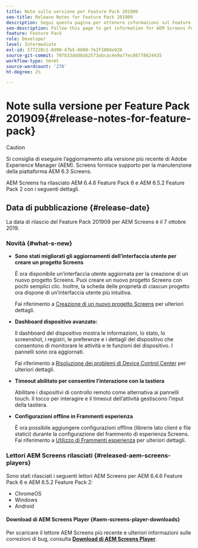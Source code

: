 ```yaml
---
title: Note sulla versione per Feature Pack 201909
seo-title: Release Notes for Feature Pack 201909
description: Segui questa pagina per ottenere informazioni sul Feature Pack di AEM Screens 201909 rilasciato il 31 luglio 2019.
seo-description: Follow this page to get information for AEM Screens Feature Pack 201909 released on October 07, 2019.
feature: Feature Pack
role: Developer
level: Intermediate
exl-id: 577228c1-8d90-47b5-8600-7e2f1004e928
source-git-commit: 707833ddd8ab2573abcac4e9a77ec88778624435
workflow-type: tm+mt
source-wordcount: '276'
ht-degree: 2%

---
```


# Note sulla versione per Feature Pack 201909{#release-notes-for-feature-pack}

>[!CAUTION]
>
>Si consiglia di eseguire l’aggiornamento alla versione più recente di Adobe Experience Manager (AEM). Screens fornisce supporto per la manutenzione della piattaforma AEM 6.3 Screens.

AEM Screens ha rilasciato AEM 6.4.6 Feature Pack 6 e AEM 6.5.2 Feature Pack 2 con i seguenti dettagli.

## Data di pubblicazione {#release-date}

La data di rilascio del Feature Pack 201909 per AEM Screens è il 7 ottobre 2019.

### Novità {#what-s-new}

* **Sono stati migliorati gli aggiornamenti dell’interfaccia utente per creare un progetto Screens**

   È ora disponibile un’interfaccia utente aggiornata per la creazione di un nuovo progetto Screens. Puoi creare un nuovo progetto Screens con pochi semplici clic. Inoltre, la scheda delle proprietà di ciascun progetto ora dispone di un’interfaccia utente più intuitiva.

   Fai riferimento a [Creazione di un nuovo progetto Screens](creating-a-screens-project.md) per ulteriori dettagli.

* **Dashboard dispositivo avanzato:**

   Il dashboard del dispositivo mostra le informazioni, lo stato, lo screenshot, i registri, le preferenze e i dettagli del dispositivo che consentono di monitorare le attività e le funzioni del dispositivo. I pannelli sono ora aggiornati.

   Fai riferimento a [Risoluzione dei problemi di Device Control Center](monitoring-screens.md) per ulteriori dettagli.

* **Timeout abilitato per consentire l’interazione con la tastiera**

   Abilitare i dispositivi di controllo remoto come alternativa ai pannelli touch. Il tocco per interagire e il timeout dell’attività gestiscono l’input della tastiera.

* **Configurazioni offline in Frammenti esperienza**

   È ora possibile aggiungere configurazioni offline (librerie lato client e file statici) durante la configurazione del frammento di esperienza Screens.
Fai riferimento a [Utilizzo di Frammenti esperienza](experience-fragments-in-screens.md) per ulteriori dettagli.

### Lettori AEM Screens rilasciati {#released-aem-screens-players}

Sono stati rilasciati i seguenti lettori AEM Screens per AEM 6.4.6 Feature Pack 6 e AEM 6.5.2 Feature Pack 2:

* ChromeOS
* Windows
* Android

#### Download di AEM Screens Player  {#aem-screens-player-downloads}

Per scaricare il lettore AEM Screens più recente e ulteriori informazioni sulle correzioni di bug, consulta [**Download di AEM Screens Player**](https://download.macromedia.com/screens/).
